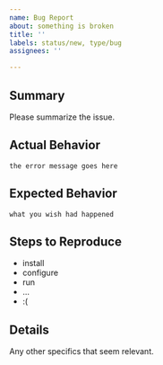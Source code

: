 ```yaml
---
name: Bug Report
about: something is broken
title: ''
labels: status/new, type/bug
assignees: ''

---
```


<!-- Something is broken! -->

## Summary

Please summarize the issue.

## Actual Behavior

```none
the error message goes here
```

## Expected Behavior

```none
what you wish had happened
```

## Steps to Reproduce

- install
- configure
- run
- ...
- :(

## Details

Any other specifics that seem relevant.
